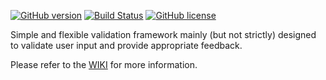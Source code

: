 [![GitHub version](http://github-release-version.herokuapp.com/github/padrig64/ValidationFramework/release.svg?style=flat)](https://github.com/padrig64/ValidationFramework/releases/latest)
[![Build Status](https://travis-ci.org/padrig64/ValidationFramework.svg?branch=master)](https://travis-ci.org/padrig64/ValidationFramework)
[![GitHub license](https://img.shields.io/badge/license-BSD-blue.svg)](https://raw.githubusercontent.com/padrig64/ValidationFramework/master/LICENSE.md)

Simple and flexible validation framework mainly (but not strictly) designed to validate user input and provide appropriate feedback.

Please refer to the [WIKI](https://github.com/padrig64/ValidationFramework/wiki) for more information.
